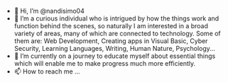 - 👋 Hi, I’m @nandisimo04
- 👀 I’m a curious individual who is intrigued by how the things work and function behind the scenes, so naturally I am interested in a broad variety of areas, many of which are connected to technology. Some of them are: Web Development, Creating apps in Visual Basic, Cyber Security, Learning Languages, Writing, Human Nature, Psychology...
- 🌱 I’m currently on a journey to educate myself about essential things which will enable me to make progress much more efficiently.
- 📫 How to reach me ...

<!---
nandisimo04/nandisimo04 is a ✨ special ✨ repository because its `README.md` (this file) appears on your GitHub profile.
You can click the Preview link to take a look at your changes.
--->
